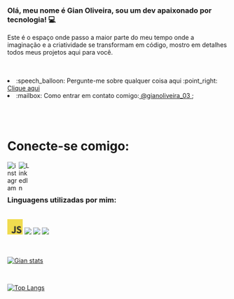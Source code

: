 ### Olá, meu nome é Gian Oliveira, sou um dev apaixonado por tecnologia! :computer:

Este é o espaço onde passo a maior parte do meu tempo onde a imaginação e a criatividade se transformam em código, mostro em detalhes todos meus projetos aqui para você.

<br>
<br>

<lu>
  <li>:speech_balloon: Pergunte-me sobre qualquer coisa aqui :point_right: <a href="www.linkedin.com/in/gian-oliveira03">Clique aqui</a></li>
  <li>:mailbox: Como entrar em contato comigo:<a href="https://www.instagram.com/gian_oliveira03?igshid=OGQ5ZDc2ODk2ZA%3D%3D&utm_source=qr"> @gianoliveira_03 </a> ;</li>
</lu>

<br>
<br><br>

<h1>Conecte-se comigo: </h1>
 <a href="https://www.instagram.com/gian_oliveira03/">
  <img align="left" width="26px" src="https://camo.githubusercontent.com/77812356a8482a8660b760474ebb0f2fbf1026aa8a68121a45a31a5602c710fb/68747470733a2f2f63646e2e6a7364656c6976722e6e65742f6e706d2f73696d706c652d69636f6e734076332f69636f6e732f696e7374616772616d2e737667" alt="instagram" />
 </a>
<a href="https://www.linkedin.com/in/gian-oliveira03">
  <img align="left" alt="LinkedIn" width="26px" src="https://cdn.jsdelivr.net/npm/simple-icons@v3/icons/linkedin.svg" />
</a>

<br />
<br />

<h3 align="left">
   <br />
  Linguagens utilizadas por mim:
</h3>

<br />

<div>
  <img height="35" display="inline-block" margin-right="30px" src="https://raw.githubusercontent.com/github/explore/80688e429a7d4ef2fca1e82350fe8e3517d3494d/topics/javascript/javascript.png">
  <img height="35" src="https://cdn4.iconfinder.com/data/icons/social-media-logos-6/512/121-css3-512.png">
  <img height="35" src="https://cdn.iconscout.com/icon/free/png-256/free-html-5-1-1175208.png">
  <img height="35" src="https://avatars.githubusercontent.com/u/18133?s=280&v=4">
</div>

</br>
</br>

[![Gian stats](https://github-readme-stats.vercel.app/api?username=gianoliveira03)](https://github.com/anuraghazra/github-readme-stats)

</br>

[![Top Langs](https://github-readme-stats.vercel.app/api/top-langs/?username=gianoliveira03&layout=compact&show_icons=true&theme=buefy)](https://github.com/rodolfomori/github-readme-stats)


